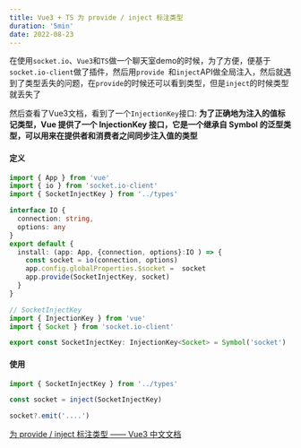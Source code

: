 ```yaml
---
title: Vue3 + TS 为 provide / inject 标注类型
duration: '5min'
date: 2022-08-23
---
```


在使用`socket.io`、`Vue3`和`TS`做一个聊天室demo的时候，为了方便，便基于`socket.io-client`做了插件，然后用`provide `和`inject`API做全局注入，然后就遇到了类型丢失的问题，在`provide`的时候还可以看到类型，但是`inject`的时候类型就丢失了

然后查看了Vue3文档，看到了一个`InjectionKey`接口: **为了正确地为注入的值标记类型，Vue 提供了一个 InjectionKey 接口，它是一个继承自 Symbol 的泛型类型，可以用来在提供者和消费者之间同步注入值的类型**

#### 定义
```ts 
import { App } from 'vue'
import { io } from 'socket.io-client'
import { SocketInjectKey } from '../types'

interface IO {
  connection: string,
  options: any
}
export default {
  install: (app: App, {connection, options}:IO ) => {
    const socket = io(connection, options)
    app.config.globalProperties.$socket =  socket
    app.provide(SocketInjectKey, socket)
  }
}
```
```ts
// SocketInjectKey
import { InjectionKey } from 'vue'
import { Socket } from 'socket.io-client'

export const SocketInjectKey: InjectionKey<Socket> = Symbol('socket')
```
#### 使用
```ts 
import { SocketInjectKey } from '../types'

const socket = inject(SocketInjectKey)

socket?.emit('....')
```

[为 provide / inject 标注类型 —— Vue3 中文文档](https://cn.vuejs.org/guide/typescript/composition-api.html#typing-provide-inject)

